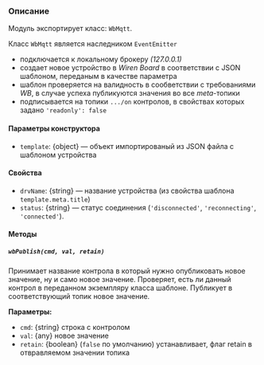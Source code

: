 ### Описание
Модуль экспортирует класс: `WbMqtt`.

Класс `WbMqtt` является наследником `EventEmitter`
- подключается к локальному брокеру *(127.0.0.1)*
- создает новое устройство в *Wiren Board* в соответствии с JSON шаблоном, переданым в качестве параметра
- шаблон проверяется на валидность в сообветствии с требованиями *WB*, в случае успеха публикуются значения во все *meta*-топики
- подписывается на топики `.../on` контролов, в свойствах которых задано `'readonly': false`

#### Параметры конструктора
- `template`: {object} — объект импортированый из JSON файла с шаблоном устройства

#### Свойства
- `drvName`: {string} — название устройства (из свойства шаблона `template.meta.title`)
- `status`: {string} — статус соединения (`'disconnected'`, `'reconnecting'`, `'connected'`).


#### Методы
##### `wbPublish(cmd, val, retain)`
Принимает название контрола в который нужно опубликовать новое значение, ну и само новое значение.
Проверяет, есть ли данный контрол в переданном экземпляру класса шаблоне.
Публикует в соответствующий топик новое значение.

**Параметры:**
- `cmd`: {string} строка с контролом
- `val`: {any} новое значение
- `retain`: {boolean} (`false` по умолчанию) устанавливает, флаг retain в отвравляемом значении топика